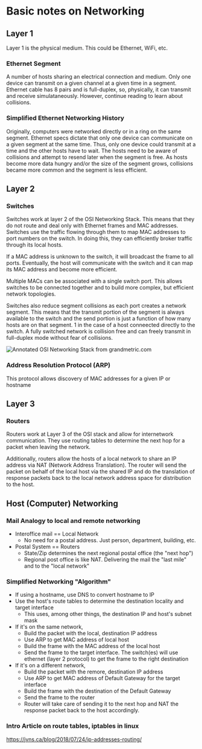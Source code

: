 # Basic notes on Networking

## Layer 1

Layer 1 is the physical medium.  This could be Ethernet, WiFi, etc.

### Ethernet Segment

A number of hosts sharing an electrical connection and medium.  Only one device can transmit on a given channel at a given time in a segment.  Ethernet cable
has 8 pairs and is full-duplex, so, physically, it can transmit and receive simulataneously.  However, continue reading to learn about collisions.

### Simplified Ethernet Networking History

Originally, computers were networked directly or in a ring on the same segment. Ethernet specs dictate that only one device can communicate on
a given segment at the same time.  Thus, only one device could transmit at a time and the other hosts have to wait.  The hosts need to be aware of collisions
and attempt to resend later when the segment is free.  As hosts become more data hungry and/or the size of the segment grows, collisions became more common and 
the segment is less efficient.

## Layer 2

### Switches

Switches work at layer 2 of the OSI Networking Stack.  This means that they do not route and deal only with Ethernet frames and MAC addresses.  Switches
use the traffic flowing through them to map MAC addresses to port numbers on the switch.  In doing this, they can efficiently broker
traffic through its local hosts.

If a MAC address is unknown to the switch, it will broadcast the frame to all ports.  Eventually, the host will communicate with the switch and it can
map its MAC address and become more efficient.

Multiple MACs can be associated with a single switch port.  This allows switches to be connected together and to build more complex, but efficient network
topologies. 

Switches also reduce segment collisions as each port creates a network segment.  This means that the transmit portion of the segment is always available
to the switch and the send portion is just a function of how many hosts are on that segment.  1 in the case of a host conneected directly to the switch.  A
fully switched network is collision free and can freely transmit in full-duplex mode without fear of collisions.

![Annotated OSI Networking Stack from grandmetric.com](https://www.grandmetric.com/wp-content/uploads/2018/01/Screenshot_568.png)

### Address Resolution Protocol (ARP)

This protocol allows discovery of MAC addresses for a given IP or hostname

## Layer 3

### Routers

Routers work at Layer 3 of the OSI stack and allow for internetwork communication.  They use routing tables to determine the next hop for a packet when leaving the network.

Additionally, routers allow the hosts of a local network to share an IP address via NAT (Network Address Translation).  The router will send the packet on behalf of the local
host via the shared IP and do the translation of response packets back to the local network address space for distribution to the host.

## Host (Computer) Networking

### Mail Analogy to local and remote networking

* Interoffice mail == Local Network
    * No need for a postal address. Just person, department, building, etc.
* Postal System == Routers
    * State/Zip determines the next regional postal office (the "next hop")
    * Regional post office is like NAT.  Delivering the mail the "last mile" and to the "local network"

### Simplified Networking "Algorithm"

* If using a hostname, use DNS to convert hostname to IP
* Use the host's route tables to determine the destination locality and target interface
    * This uses, among other things, the destination IP and host's subnet mask
* If it's on the same network,
    * Build the packet with the local, destination IP address
    * Use ARP to get MAC address of local host 
    * Build the frame with the MAC address of the local host
    * Send the frame to the target interface.  The switch(es) will use ethernet (layer 2 protocol) to get the frame to the right destination
* If it's on a different network,
    * Build the packet with the remore, destination IP address
    * Use ARP to get MAC address of Default Gateway for the target interface
    * Build the frame with the destination of the Default Gateway
    * Send the frame to the router
    * Router will take care of sending it to the next hop and NAT the response packet back to the host accordingly.

### Intro Article on route tables, iptables in linux

https://jvns.ca/blog/2018/07/24/ip-addresses-routing/
